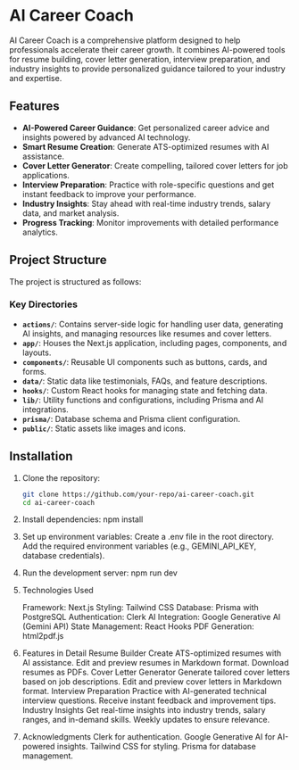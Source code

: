 # AI Career Coach

AI Career Coach is a comprehensive platform designed to help professionals accelerate their career growth. It combines AI-powered tools for resume building, cover letter generation, interview preparation, and industry insights to provide personalized guidance tailored to your industry and expertise.

## Features

- **AI-Powered Career Guidance**: Get personalized career advice and insights powered by advanced AI technology.
- **Smart Resume Creation**: Generate ATS-optimized resumes with AI assistance.
- **Cover Letter Generator**: Create compelling, tailored cover letters for job applications.
- **Interview Preparation**: Practice with role-specific questions and get instant feedback to improve your performance.
- **Industry Insights**: Stay ahead with real-time industry trends, salary data, and market analysis.
- **Progress Tracking**: Monitor improvements with detailed performance analytics.

## Project Structure

The project is structured as follows:


### Key Directories

- **`actions/`**: Contains server-side logic for handling user data, generating AI insights, and managing resources like resumes and cover letters.
- **`app/`**: Houses the Next.js application, including pages, components, and layouts.
- **`components/`**: Reusable UI components such as buttons, cards, and forms.
- **`data/`**: Static data like testimonials, FAQs, and feature descriptions.
- **`hooks/`**: Custom React hooks for managing state and fetching data.
- **`lib/`**: Utility functions and configurations, including Prisma and AI integrations.
- **`prisma/`**: Database schema and Prisma client configuration.
- **`public/`**: Static assets like images and icons.

## Installation

1. Clone the repository:
   ```bash
   git clone https://github.com/your-repo/ai-career-coach.git
   cd ai-career-coach

2. Install dependencies:
    npm install

3. Set up environment variables:
    Create a .env file in the root directory.
    Add the required environment variables (e.g., GEMINI_API_KEY, database credentials).

4. Run the development server:
    npm run dev

5. Technologies Used

    Framework: Next.js
    Styling: Tailwind CSS
    Database: Prisma with PostgreSQL
    Authentication: Clerk
    AI Integration: Google Generative AI (Gemini API)
    State Management: React Hooks
    PDF Generation: html2pdf.js

6. Features in Detail
    Resume Builder
    Create ATS-optimized resumes with AI assistance.
    Edit and preview resumes in Markdown format.
    Download resumes as PDFs.
    Cover Letter Generator
    Generate tailored cover letters based on job descriptions.
    Edit and preview cover letters in Markdown format.
    Interview Preparation
    Practice with AI-generated technical interview questions.
    Receive instant feedback and improvement tips.
    Industry Insights
    Get real-time insights into industry trends, salary ranges, and in-demand skills.
    Weekly updates to ensure relevance.

7. Acknowledgments
    Clerk for authentication.
    Google Generative AI for AI-powered insights.
    Tailwind CSS for styling.
    Prisma for database management.